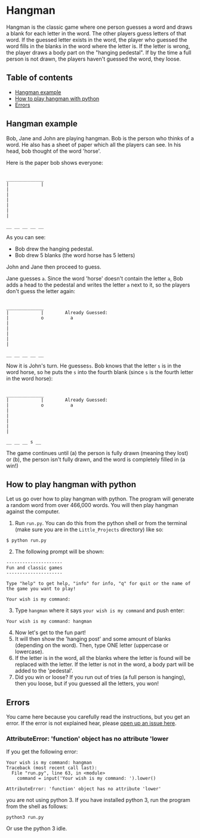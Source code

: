 # Hangman
Hangman is the classic game where one person guesses a word and draws a blank for each letter in the word. The other players guess letters of that word. If the guessed letter exists in the word, the player who guessed the word fills in the blanks in the word where the letter is. If the letter is wrong, the player draws a body part on the "hanging pedestal". If by the time a full person is not drawn, the players haven't guessed the word, they loose.

## Table of contents
* [Hangman example](#Hangman-example)
* [How to play hangman with python](#How-to-play-hangman-with-python)
* [Errors](#Errors)

## Hangman example
Bob, Jane and John are playing hangman. Bob is the person who thinks of a word. He also has a sheet of paper which all the players can see. In his head, bob thought of the word 'horse'.

Here is the paper bob shows everyone:
```

______________
|            |
|
|
|
|
|
|

__ __ __ __ __
```
As you can see:
* Bob drew the hanging pedestal.
* Bob drew 5 blanks (the word horse has 5 letters)

John and Jane then proceed to guess.

Jane guesses `a`. Since the word 'horse' doesn't contain the letter `a`, Bob adds a head to the pedestal and writes the letter `a` next to it, so the players don't guess the letter again:

```

______________
|            |        Already Guessed:
|            o          a
|
|
|
|
|

__ __ __ __ __
```

Now it is John's turn. He guesses`s`. Bob knows that the letter `s` is in the word horse, so he puts the `s` into the fourth blank (since `s` is the fourth letter in the word horse):

```

______________
|            |        Already Guessed:
|            o          a
|
|
|
|
|

__ __ __ s __
```

The game continues until (a) the person is fully drawn (meaning they lost) or (b), the person isn't fully drawn, and the word is completely filled in (a win!)

## How to play hangman with python
Let us go over how to play hangman with python. The program will generate a random word from over 466,000 words. You will then play hangman against the computer.

1. Run `run.py`. You can do this from the python shell or from the terminal (make sure you are in the `Little_Projects` directory) like so:
  ```
  $ python run.py
  ```
2. The following prompt will be shown:
  ```
  ---------------------
  Fun and classic games
  ---------------------

  Type "help" to get help, "info" for info, "q" for quit or the name of the game you want to play!

  Your wish is my command:
  ```
3. Type `hangman` where it says `your wish is my command` and push enter:
  ```
  Your wish is my command: hangman
  ```
4. Now let's get to the fun part!
5. It will then show the 'hanging post' and some amount of blanks (depending on the word). Then, type ONE letter (uppercase or lowercase).
5. If the letter is in the word, all the blanks where the letter is found will be replaced with the letter. If the letter is not in the word, a body part will be added to the 'pedestal'.
6. Did you win or loose? If you run out of tries (a full person is hanging), then you loose, but if you guessed all the letters, you won!

## Errors
You came here because you carefully read the instructions, but you get an error. If the error is not explained hear, please [open up an issue here](https://github.com/MaliciousFiles/Python-Projects/issues).

### AttributeError: 'function' object has no attribute 'lower
If you get the following error:
```
Your wish is my command: hangman
Traceback (most recent call last):
  File "run.py", line 63, in <module>
    command = input('Your wish is my command: ').lower()

AttributeError: 'function' object has no attribute 'lower'
```
you are not using python 3. If you have installed python 3, run the program from the shell as follows:
```
python3 run.py
```
Or use the python 3 idle.
